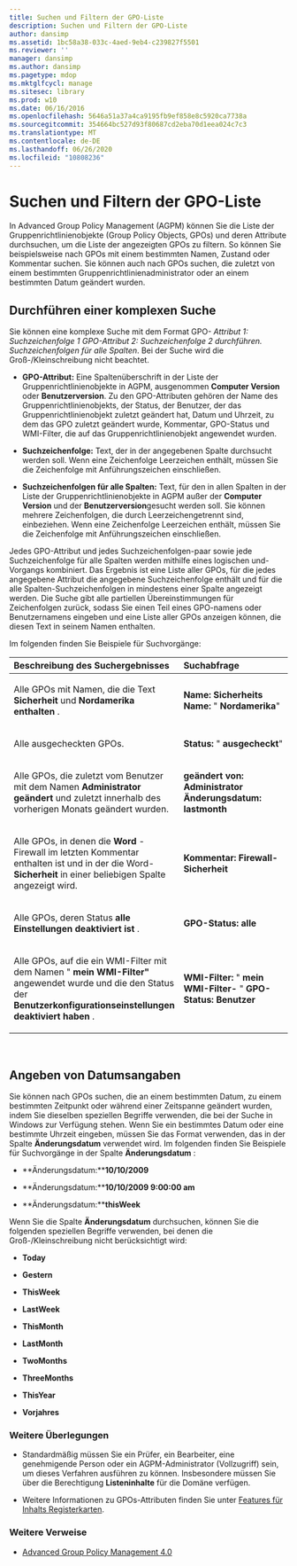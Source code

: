 ```yaml
---
title: Suchen und Filtern der GPO-Liste
description: Suchen und Filtern der GPO-Liste
author: dansimp
ms.assetid: 1bc58a38-033c-4aed-9eb4-c239827f5501
ms.reviewer: ''
manager: dansimp
ms.author: dansimp
ms.pagetype: mdop
ms.mktglfcycl: manage
ms.sitesec: library
ms.prod: w10
ms.date: 06/16/2016
ms.openlocfilehash: 5646a51a37a4ca9195fb9ef858e8c5920ca7738a
ms.sourcegitcommit: 354664bc527d93f80687cd2eba70d1eea024c7c3
ms.translationtype: MT
ms.contentlocale: de-DE
ms.lasthandoff: 06/26/2020
ms.locfileid: "10808236"
---
```

# Suchen und Filtern der GPO-Liste


In Advanced Group Policy Management (AGPM) können Sie die Liste der Gruppenrichtlinienobjekte (Group Policy Objects, GPOs) und deren Attribute durchsuchen, um die Liste der angezeigten GPOs zu filtern. So können Sie beispielsweise nach GPOs mit einem bestimmten Namen, Zustand oder Kommentar suchen. Sie können auch nach GPOs suchen, die zuletzt von einem bestimmten Gruppenrichtlinienadministrator oder an einem bestimmten Datum geändert wurden.

## Durchführen einer komplexen Suche


Sie können eine komplexe Suche mit dem Format GPO- *Attribut 1: Suchzeichenfolge 1 GPO-Attribut 2: Suchzeichenfolge 2 durchführen. Suchzeichenfolgen für alle Spalten*. Bei der Suche wird die Groß-/Kleinschreibung nicht beachtet.

-   **GPO-Attribut:** Eine Spaltenüberschrift in der Liste der Gruppenrichtlinienobjekte in AGPM, ausgenommen **Computer Version** oder **Benutzerversion**. Zu den GPO-Attributen gehören der Name des Gruppenrichtlinienobjekts, der Status, der Benutzer, der das Gruppenrichtlinienobjekt zuletzt geändert hat, Datum und Uhrzeit, zu dem das GPO zuletzt geändert wurde, Kommentar, GPO-Status und WMI-Filter, die auf das Gruppenrichtlinienobjekt angewendet wurden.

-   **Suchzeichenfolge:** Text, der in der angegebenen Spalte durchsucht werden soll. Wenn eine Zeichenfolge Leerzeichen enthält, müssen Sie die Zeichenfolge mit Anführungszeichen einschließen.

-   **Suchzeichenfolgen für alle Spalten:** Text, für den in allen Spalten in der Liste der Gruppenrichtlinienobjekte in AGPM außer der **Computer Version** und der **Benutzerversion**gesucht werden soll. Sie können mehrere Zeichenfolgen, die durch Leerzeichengetrennt sind, einbeziehen. Wenn eine Zeichenfolge Leerzeichen enthält, müssen Sie die Zeichenfolge mit Anführungszeichen einschließen.

Jedes GPO-Attribut und jedes Suchzeichenfolgen-paar sowie jede Suchzeichenfolge für alle Spalten werden mithilfe eines logischen und-Vorgangs kombiniert. Das Ergebnis ist eine Liste aller GPOs, für die jedes angegebene Attribut die angegebene Suchzeichenfolge enthält und für die alle Spalten-Suchzeichenfolgen in mindestens einer Spalte angezeigt werden. Die Suche gibt alle partiellen Übereinstimmungen für Zeichenfolgen zurück, sodass Sie einen Teil eines GPO-namens oder Benutzernamens eingeben und eine Liste aller GPOs anzeigen können, die diesen Text in seinem Namen enthalten.

Im folgenden finden Sie Beispiele für Suchvorgänge:

<table>
<colgroup>
<col width="50%" />
<col width="50%" />
</colgroup>
<thead>
<tr class="header">
<th align="left">Beschreibung des Suchergebnisses</th>
<th align="left">Suchabfrage</th>
</tr>
</thead>
<tbody>
<tr class="odd">
<td align="left"><p>Alle GPOs mit Namen, die die Text <strong> Sicherheit </strong> und <strong> Nordamerika enthalten </strong> .</p></td>
<td align="left"><p><strong>Name: </strong><strong> Sicherheits </strong><strong> Name: </strong> &quot; <strong> Nordamerika</strong>&quot;</p></td>
</tr>
<tr class="even">
<td align="left"><p>Alle ausgecheckten GPOs.</p></td>
<td align="left"><p><strong>Status: </strong> &quot; <strong> ausgecheckt</strong>&quot;</p></td>
</tr>
<tr class="odd">
<td align="left"><p>Alle GPOs, die zuletzt vom Benutzer mit dem Namen <strong> Administrator geändert </strong> und zuletzt innerhalb des vorherigen Monats geändert wurden.</p></td>
<td align="left"><p><strong>geändert von: </strong><strong> Administrator </strong><strong> Änderungsdatum: </strong><strong> lastmonth</strong></p></td>
</tr>
<tr class="even">
<td align="left"><p>Alle GPOs, in denen die <strong> Word </strong> -Firewall im letzten Kommentar enthalten ist und in der die Word- <strong> Sicherheit </strong> in einer beliebigen Spalte angezeigt wird.</p></td>
<td align="left"><p><strong>Kommentar: </strong><strong> Firewall- </strong><strong> Sicherheit</strong></p></td>
</tr>
<tr class="odd">
<td align="left"><p>Alle GPOs, deren Status <strong> alle Einstellungen deaktiviert ist </strong> .</p></td>
<td align="left"><p><strong>GPO-Status: </strong><strong> alle</strong></p></td>
</tr>
<tr class="even">
<td align="left"><p>Alle GPOs, auf die ein WMI-Filter mit dem Namen " <strong> mein WMI-Filter" </strong> angewendet wurde und die den Status der <strong> Benutzerkonfigurationseinstellungen deaktiviert haben </strong> .</p></td>
<td align="left"><p><strong>WMI-Filter: </strong> &quot; <strong> mein WMI-Filter- </strong> &quot; <strong> GPO-Status: </strong><strong> Benutzer</strong></p></td>
</tr>
</tbody>
</table>

 

## Angeben von Datumsangaben


Sie können nach GPOs suchen, die an einem bestimmten Datum, zu einem bestimmten Zeitpunkt oder während einer Zeitspanne geändert wurden, indem Sie dieselben speziellen Begriffe verwenden, die bei der Suche in Windows zur Verfügung stehen. Wenn Sie ein bestimmtes Datum oder eine bestimmte Uhrzeit eingeben, müssen Sie das Format verwenden, das in der Spalte **Änderungsdatum** verwendet wird. Im folgenden finden Sie Beispiele für Suchvorgänge in der Spalte **Änderungsdatum** :

-   **Änderungsdatum:****10/10/2009**

-   **Änderungsdatum:****10/10/2009 9:00:00 am**

-   **Änderungsdatum:****thisWeek**

Wenn Sie die Spalte **Änderungsdatum** durchsuchen, können Sie die folgenden speziellen Begriffe verwenden, bei denen die Groß-/Kleinschreibung nicht berücksichtigt wird:

-   **Today**

-   **Gestern**

-   **ThisWeek**

-   **LastWeek**

-   **ThisMonth**

-   **LastMonth**

-   **TwoMonths**

-   **ThreeMonths**

-   **ThisYear**

-   **Vorjahres**

### Weitere Überlegungen

-   Standardmäßig müssen Sie ein Prüfer, ein Bearbeiter, eine genehmigende Person oder ein AGPM-Administrator (Vollzugriff) sein, um dieses Verfahren ausführen zu können. Insbesondere müssen Sie über die Berechtigung **Listeninhalte** für die Domäne verfügen.

-   Weitere Informationen zu GPOs-Attributen finden Sie unter [Features für Inhalts Registerkarten](contents-tab-features-agpm40.md).

### Weitere Verweise

-   [Advanced Group Policy Management 4.0](advanced-group-policy-management-40.md)

 

 





